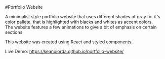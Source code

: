 #Portfolio Website

A minimalist style portfolio website that uses different shades of gray for it's color pallete, that is highlighted with blacks and whites as accent colors.
The website features a few animations to give a bit of emphasis on certain sections.

This website was created using React and styled components.

Live Demo:
https://keanojorda.github.io/portfolio-website/
